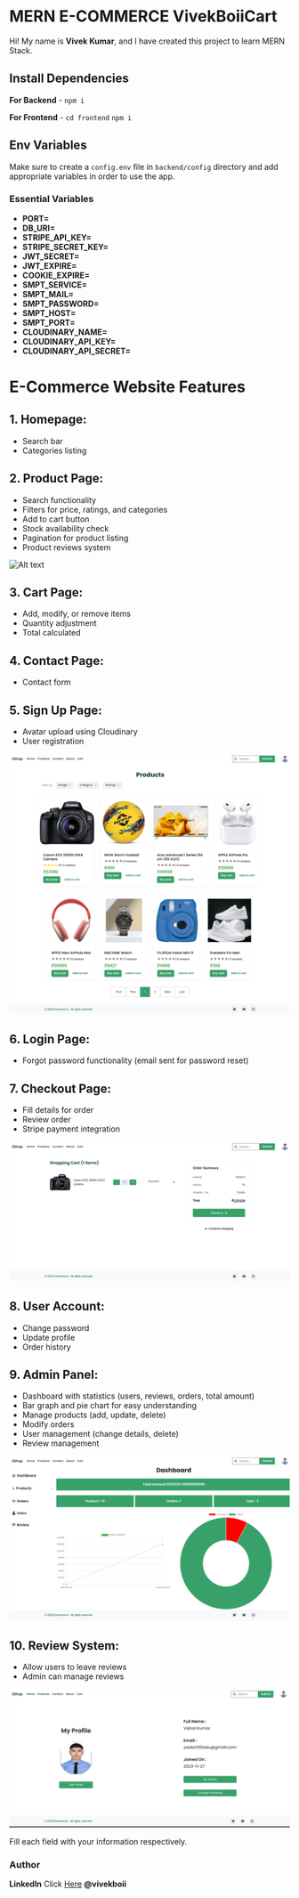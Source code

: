 <!DOCTYPE html>
<html lang="en">
<head>
    <meta charset="UTF-8">
    <meta name="viewport" content="width=device-width, initial-scale=1.0">
</head>
<body>
    <h1>MERN E-COMMERCE VivekBoiiCart</h1>
    <p>Hi! My name is <strong>Vivek Kumar</strong>, and I have created this project to learn MERN Stack.</p>
    <h2>Install Dependencies</h2>
    <p><strong>For Backend</strong> - <code>npm i</code></p>
    <p><strong>For Frontend</strong> - <code>cd frontend</code> <code>npm i</code></p>
    <h2>Env Variables</h2>
    <p>Make sure to create a <code>config.env</code> file in <code>backend/config</code> directory and add appropriate variables in order to use the app.</p>
    <h3>Essential Variables</h3>
    <ul>
        <li><strong>PORT=</strong></li>
        <li><strong>DB_URI=</strong></li>
        <li><strong>STRIPE_API_KEY=</strong></li>
        <li><strong>STRIPE_SECRET_KEY=</strong></li>
        <li><strong>JWT_SECRET=</strong></li>
        <li><strong>JWT_EXPIRE=</strong></li>
        <li><strong>COOKIE_EXPIRE=</strong></li>
        <li><strong>SMPT_SERVICE=</strong></li>
        <li><strong>SMPT_MAIL=</strong></li>
        <li><strong>SMPT_PASSWORD=</strong></li>
        <li><strong>SMPT_HOST=</strong></li>
        <li><strong>SMPT_PORT=</strong></li>
        <li><strong>CLOUDINARY_NAME=</strong></li>
        <li><strong>CLOUDINARY_API_KEY=</strong></li>
        <li><strong>CLOUDINARY_API_SECRET=</strong></li>
    </ul>
    <h1>E-Commerce Website Features</h1>
    <h2>1. Homepage:</h2>
    <ul>
        <li>Search bar</li>
        <li>Categories listing</li>
    </ul>
    <h2>2. Product Page:</h2>
    <ul>
        <li>Search functionality</li>
        <li>Filters for price, ratings, and categories</li>
        <li>Add to cart button</li>
        <li>Stock availability check</li>
        <li>Pagination for product listing</li>
        <li>Product reviews system</li>
    </ul>
    <img src="Public/p5.png" alt="Alt text">
        <h2>3. Cart Page:</h2>
    <ul>
        <li>Add, modify, or remove items</li>
        <li>Quantity adjustment</li>
        <li>Total calculated</li>
    </ul>
    <h2>4. Contact Page:</h2>
    <ul>
        <li>Contact form</li>
    </ul>
    <h2>5. Sign Up Page:</h2>
    <ul>
        <li>Avatar upload using Cloudinary</li>
        <li>User registration</li>
    </ul>
    <img src="Public/p1.png" alt="Alt text">
        <h2>6. Login Page:</h2>
    <ul>
        <li>Forgot password functionality (email sent for password reset)</li>
    </ul>
    <h2>7. Checkout Page:</h2>
    <ul>
        <li>Fill details for order</li>
        <li>Review order</li>
        <li>Stripe payment integration</li>
    </ul>
    <img src="Public/p2.png" alt="Alt text">
        <h2>8. User Account:</h2>
    <ul>
        <li>Change password</li>
        <li>Update profile</li>
        <li>Order history</li>
    </ul>
    <h2>9. Admin Panel:</h2>
    <ul>
        <li>Dashboard with statistics (users, reviews, orders, total amount)</li>
        <li>Bar graph and pie chart for easy understanding</li>
        <li>Manage products (add, update, delete)</li>
        <li>Modify orders</li>
        <li>User management (change details, delete)</li>
        <li>Review management</li>
    </ul>
    <img src="Public/p3.png" alt="Alt text">
        <h2>10. Review System:</h2>
    <ul>
        <li>Allow users to leave reviews</li>
        <li>Admin can manage reviews</li>
    </ul>
    <img src="Public/p4.png" alt="Alt text">
    <p>Fill each field with your information respectively.</p>
    <h3>Author</h3>
    <p><strong>LinkedIn</strong> Click <a href="https://in.linkedin.com/in/vivekboii" target="_blank">Here</a> <strong>@vivekboii</strong></p>
</body>
</html>
